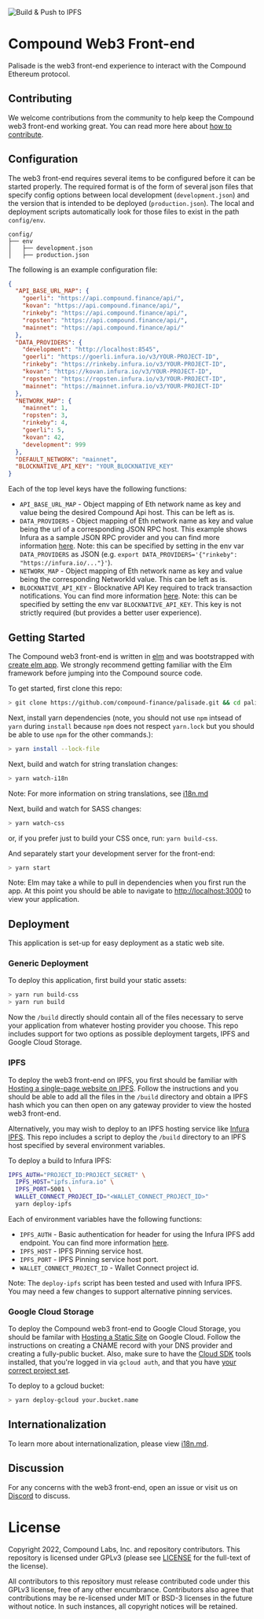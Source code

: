 ![Build & Push to IPFS](https://github.com/compound-finance/palisade/actions/workflows/build-workflow.yml/badge.svg)

# Compound Web3 Front-end

Palisade is the web3 front-end experience to interact with the Compound Ethereum protocol.

## Contributing

We welcome contributions from the community to help keep the Compound web3 front-end working great. You can read more here about [how to contribute](CONTRIBUTING.md).

## Configuration

The web3 front-end requires several items to be configured before it can be started properly. The required format is of the form of several json files that specify config options between local development (`development.json`) and the version that is intended to be deployed (`production.json`). The local and deployment scripts automatically look for those files to exist in the path `config/env`.

```
config/
├── env
│   ├── development.json
│   ├── production.json
```

The following is an example configuration file:

```json
{
  "API_BASE_URL_MAP": {
    "goerli": "https://api.compound.finance/api/",
    "kovan": "https://api.compound.finance/api/",
    "rinkeby": "https://api.compound.finance/api/",
    "ropsten": "https://api.compound.finance/api/",
    "mainnet": "https://api.compound.finance/api/"
  },
  "DATA_PROVIDERS": {
    "development": "http://localhost:8545",
    "goerli": "https://goerli.infura.io/v3/YOUR-PROJECT-ID",
    "rinkeby": "https://rinkeby.infura.io/v3/YOUR-PROJECT-ID",
    "kovan": "https://kovan.infura.io/v3/YOUR-PROJECT-ID",
    "ropsten": "https://ropsten.infura.io/v3/YOUR-PROJECT-ID",
    "mainnet": "https://mainnet.infura.io/v3/YOUR-PROJECT-ID"
  },
  "NETWORK_MAP": {
    "mainnet": 1,
    "ropsten": 3,
    "rinkeby": 4,
    "goerli": 5,
    "kovan": 42,
    "development": 999
  },
  "DEFAULT_NETWORK": "mainnet",
  "BLOCKNATIVE_API_KEY": "YOUR_BLOCKNATIVE_KEY"
}

```

Each of the top level keys have the following functions:

* `API_BASE_URL_MAP` - Object mapping of Eth network name as key and value being the desired Compound Api host. This can be left as is.
* `DATA_PROVIDERS` - Object mapping of Eth network name as key and value being the url of a corresponding JSON RPC host. This example shows Infura as a sample JSON RPC provider and you can find more information [here](https://infura.io/docs/ethereum). Note: this can be specified by setting in the env var `DATA_PROVIDERS` as JSON (e.g. `export DATA_PROVIDERS='{"rinkeby": "https://infura.io/..."}'`).
* `NETWORK_MAP` - Object mapping of Eth network name as key and value being the corresponding NetworkId value. This can be left as is.
* `BLOCKNATIVE_API_KEY` - Blocknative API Key required to track transaction notifications. You can find more information [here](https://docs.blocknative.com/notify). Note: this can be specified by setting the env var `BLOCKNATIVE_API_KEY`. This key is not strictly required (but provides a better user experience).

## Getting Started

The Compound web3 front-end is written in [elm](http://elm-lang.org/) and was bootstrapped with [create elm app](https://github.com/halfzebra/create-elm-app). We strongly recommend getting familiar with the Elm framework before jumping into the Compound source code.

To get started, first clone this repo:

```bash
> git clone https://github.com/compound-finance/palisade.git && cd palisade
```

Next, install yarn dependencies (note, you should not use `npm` intsead of `yarn` during `install` because `npm` does not respect `yarn.lock` but you should be able to use `npm` for the other commands.):

```bash
> yarn install --lock-file
```

Next, build and watch for string translation changes:

```bash
> yarn watch-i18n
```

Note: For more information on string translations, see [i18n.md](i18n.md)

Next, build and watch for SASS changes:

```bash
> yarn watch-css
```

or, if you prefer just to build your CSS once, run: `yarn build-css`.

And separately start your development server for the front-end:

```bash
> yarn start
```

Note: Elm may take a while to pull in dependencies when you first run the app. At this point you should be able to navigate to [http://localhost:3000](http://localhost:3000) to view your application.

## Deployment

This application is set-up for easy deployment as a static web site.

### Generic Deployment

To deploy this application, first build your static assets:

```bash
> yarn run build-css
> yarn run build
```

Now the `/build` directly should contain all of the files necessary to serve your application from whatever hosting provider you choose. This repo includes support for two options as possible deployment targets, IPFS and Google Cloud Storage.

### IPFS

To deploy the web3 front-end on IPFS, you first should be familiar with [Hosting a single-page website on IPFS](https://docs.ipfs.io/how-to/websites-on-ipfs/single-page-website/). Follow the instructions and you should be able to add all the files in the `/build` directory and obtain a IPFS hash which you can then open on any gateway provider to view the hosted web3 front-end.

Alternatively, you may wish to deploy to an IPFS hosting service like [Infura IPFS](https://infura.io/docs/ipfs#section/Getting-started). This repo includes a script to deploy the `/build` directory to an IPFS host specified by several environment variables.

To deploy a build to Infura IPFS:
```bash
IPFS_AUTH="PROJECT_ID:PROJECT_SECRET" \
  IPFS_HOST="ipfs.infura.io" \
  IPFS_PORT=5001 \
  WALLET_CONNECT_PROJECT_ID="<WALLET_CONNECT_PROJECT_ID>"
  yarn deploy-ipfs
```

Each of environment variables have the following functions:

* `IPFS_AUTH` - Basic authentication for header for using the Infura IPFS add endpoint. You can find more information [here](https://infura.io/docs/ipfs#section/Authentication).
* `IPFS_HOST` - IPFS Pinning service host.
* `IPFS_PORT` - IPFS Pinning service host port.
* `WALLET_CONNECT_PROJECT_ID` - Wallet Connect project id.

Note: The `deploy-ipfs` script has been tested and used with Infura IPFS. You may need a few changes to support alternative pinning services.

### Google Cloud Storage

To deploy the Compound web3 front-end to Google Cloud Storage, you should be familar with [Hosting a Static Site](https://cloud.google.com/storage/docs/hosting-static-website) on Google Cloud. Follow the instructions on creating a CNAME record with your DNS provider and creating a fully-public bucket. Also, make sure to have the [Cloud SDK](https://cloud.google.com/sdk/) tools installed, that you're logged in via `gcloud auth`, and that you have [your correct project set](https://cloud.google.com/sdk/gcloud/reference/config/set).

To deploy to a gcloud bucket:

```bash
> yarn deploy-gcloud your.bucket.name
```

## Internationalization

To learn more about internationalization, please view [i18n.md](i18n.md).

Discussion
----------

For any concerns with the web3 front-end, open an issue or visit us on [Discord](https://discord.com/invite/compound) to discuss.

# License

Copyright 2022, Compound Labs, Inc. and repository contributors. This repository is licensed under GPLv3 (please see [LICENSE](/LICENSE) for the full-text of the license).

All contributors to this repository must release contributed code under this GPLv3 license, free of any other encumbrance. Contributors also agree that contributions may be re-licensed under MIT or BSD-3 licenses in the future without notice. In such instances, all copyright notices will be retained.
